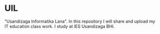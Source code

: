 # UIL
"Usandizaga Informatika Lana". In this repository I will share and upload my IT education class work. I study at IES Usandizaga BHI.
